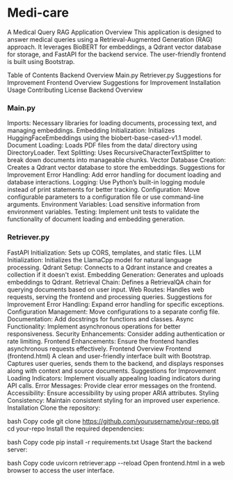<h1>Medi-care</h1>
A Medical Query RAG Application
Overview
This application is designed to answer medical queries using a Retrieval-Augmented Generation (RAG) approach. It leverages BioBERT for embeddings, a Qdrant vector database for storage, and FastAPI for the backend service. The user-friendly frontend is built using Bootstrap.



Table of Contents
Backend Overview
Main.py
Retriever.py
Suggestions for Improvement
Frontend Overview
Suggestions for Improvement
Installation
Usage
Contributing
License
Backend Overview
<h3>Main.py</h3>
Imports: Necessary libraries for loading documents, processing text, and managing embeddings.
Embedding Initialization: Initializes HuggingFaceEmbeddings using the biobert-base-cased-v1.1 model.
Document Loading: Loads PDF files from the data/ directory using DirectoryLoader.
Text Splitting: Uses RecursiveCharacterTextSplitter to break down documents into manageable chunks.
Vector Database Creation: Creates a Qdrant vector database to store the embeddings.
Suggestions for Improvement
Error Handling: Add error handling for document loading and database interactions.
Logging: Use Python’s built-in logging module instead of print statements for better tracking.
Configuration: Move configurable parameters to a configuration file or use command-line arguments.
Environment Variables: Load sensitive information from environment variables.
Testing: Implement unit tests to validate the functionality of document loading and embedding generation.

<h3>Retriever.py</h3>
FastAPI Initialization: Sets up CORS, templates, and static files.
LLM Initialization: Initializes the LlamaCpp model for natural language processing.
Qdrant Setup: Connects to a Qdrant instance and creates a collection if it doesn't exist.
Embedding Generation: Generates and uploads embeddings to Qdrant.
Retrieval Chain: Defines a RetrievalQA chain for querying documents based on user input.
Web Routes: Handles web requests, serving the frontend and processing queries.
Suggestions for Improvement
Error Handling: Expand error handling for specific exceptions.
Configuration Management: Move configurations to a separate config file.
Documentation: Add docstrings for functions and classes.
Async Functionality: Implement asynchronous operations for better responsiveness.
Security Enhancements: Consider adding authentication or rate limiting.
Frontend Enhancements: Ensure the frontend handles asynchronous requests effectively.
Frontend Overview
Frontend (frontend.html)
A clean and user-friendly interface built with Bootstrap.
Captures user queries, sends them to the backend, and displays responses along with context and source documents.
Suggestions for Improvement
Loading Indicators: Implement visually appealing loading indicators during API calls.
Error Messages: Provide clear error messages on the frontend.
Accessibility: Ensure accessibility by using proper ARIA attributes.
Styling Consistency: Maintain consistent styling for an improved user experience.
Installation
Clone the repository:

bash
Copy code
git clone https://github.com/yourusername/your-repo.git
cd your-repo
Install the required dependencies:

bash
Copy code
pip install -r requirements.txt
Usage
Start the backend server:

bash
Copy code
uvicorn retriever:app --reload
Open frontend.html in a web browser to access the user interface.


